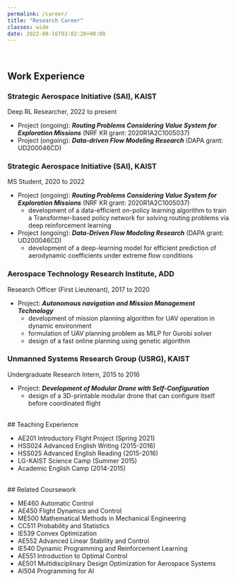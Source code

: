 ```yaml
---
permalink: /career/
title: "Research Career"
classes: wide
date: 2022-08-16T03:02:20+00:00
---
```

<br/>

## Work Experience

### Strategic Aerospace Initiative (SAI), KAIST
Deep RL Researcher, 2022 to present 
* Project (ongoing): _**Routing Problems Considering Value System for Exploration Missions**_ (NRF KR grant: 2020R1A2C1005037)
* Project (ongoing): _**Data-driven Flow Modeling Research**_ (DAPA grant: UD200046CD)

### Strategic Aerospace Initiative (SAI), KAIST
MS Student, 2020 to 2022 
* Project (ongoing): _**Routing Problems Considering Value System for Exploration Missions**_ (NRF KR grant: 2020R1A2C1005037)
    * development of a data-efficient on-policy learning algorithm to train a Transformer-based policy network for solving routing problems via deep reinforcement learning
* Project (ongoing): _**Data-Driven Flow Modeling Research**_ (DAPA grant: UD200046CD)
    * development of a deep-learning model for efficient prediction of aerodynamic coefficients under extreme flow conditions

### Aerospace Technology Research Institute, ADD
Research Officer (First Lieutenant), 2017 to 2020
* Project: _**Autonomous navigation and Mission Management Technology**_
    * development of mission planning algorithm for UAV operation in dynamic environment 
    * formulation of UAV planning problem as MILP for Gurobi solver
    * design of a fast online planning using genetic algorithm 

### Unmanned Systems Research Group (USRG), KAIST
Undergraduate Research Intern, 2015 to 2016
* Project: _**Development of Modular Drone with Self-Configuration**_
    * design of a 3D-printable modular drone that can configure itself before coordinated flight

<br/>
## Teaching Experience

* AE201 Introductory Flight Project (Spring 2021)
* HSS024 Advanced English Writing (2015-2016)
* HSS025 Advanced English Reading (2015-2016)
* LG-KAIST Science Camp (Summer 2015)
* Academic English Camp (2014-2015)

<br/>
## Related Coursework

* ME460 Automatic Control
* AE450 Flight Dynamics and Control
* ME500 Mathematical Methods in Mechanical Engineering
* CC511 Probability and Statistics 
* IE539 Convex Optimization
* AE552 Advanced Linear Stability and Control
* IE540 Dynamic Programming and Reinforcement Learning
* AE551 Introduction to Optimal Control
* AE501 Multidisciplinary Design Optimization for Aerospace Systems
* AI504 Programming for AI